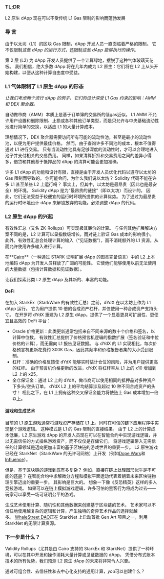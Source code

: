 ### TL;DR

L2 原生 dApp 现在可以不受传统 L1 Gas 限制的影响而蓬勃发展

### 导 言

由于以太坊（L1）的区块 Gas 限制，dApp 开发人员一直面临着严格的限制。 它不仅限制*这些 dApp 的运行方式*，还限制*这些 dApp 能够执行的操作*。

第 2 层 (L2) 为 dApp 开发人员提供了一个计算绿地，摆脱了这种气体玻璃天花板。 我们相信，绝大多数 dApp 将在几年内成为 L2 原生：它们将在 L2 上从头开始构建，以便从这种计算自由度中受益。

### L1 气体限制了 L1 原生 dApp 的形态

*让我们考虑两个流行 dApp 的例子，它们的设计深受 L1 Gas 约束的影响：AMM 和 DEX 聚合器。*

自动做市商（AMM）本质上是基于订单簿的交易所的低gas近似。 L1 AMM 不允许用户设置和删除限制、止损或各种其他订单类型，而是只允许与中央基础流动性池进行简单的交换，以适应 L1 的大量计算成本。

理想情况下，DEX 聚合器需要访问所有可能的流动性池，甚至是最小的流动性池，以便为用户提供最佳价格。 然而，由于查询许多不同池的成本，根本不值得通过 L1 进行交易。 只有当流动性池具有足够深度的流动性时，才可以合理地进入池子并支付相关的交易费用。 同样，如果清算折扣和交易费用之间的差异小得多，借贷和其他基于抵押品的 dApp 的清算可能会更加准确。

许多 L1 dApp 的功能和设计有限，直接是由于开发人员优化代码以遵守以太坊的 Gas 限制而导致的。 你可能会问，为什么我们说以太坊？ Solidity 代码不能在许多 L1 甚至某些 L2 上运行吗？ 事实上，但其中，以太坊是最昂贵（因此也是最安全）的环境。 Solidity dApp 是为“最昂贵的链接”（即以太坊）而设计的。 因此，它们无法受益于较便宜的运行时环境所提供的计算优势。 为了通过为最昂贵的运行时环境设计 dApp 来解锁放弃的功能，必须调整 dApp 的代码。

### L2 原生 dApp 的兴起

有效性汇总（又名 ZK-Rollups）可实现极其廉价的计算。 与任何其他扩展解决方案不同的是，L2 计算可以呈指数级增长，而对链上验证 Gas 成本的影响很小。 此外，有效性汇总会处理计算的输入（“见证数据”），而不消耗额外的 L1 资源，从而允许使用许多输入进行计算。

在**[Cairo](https://www.cairo-lang.org/)**（一种通过 STARK 证明扩展 dApp 的图灵完备语言）中的 L2 上本地编码 dApp 为开发人员释放了广阔的可能性。 它使他们能够使用以前无法使用的大量数据（包括计算数据和见证数据）。

让我们探索此类 L2 原生 dApp 及其新的、丰富的功能。

#### DeFi

在加入 StarkEx（StarkWare 的有效性汇总）之前，dYdX 在以太坊上作为 L1 dApp 运行。 它为用户提供 10 倍的合成资产杠杆，并仅使用一种合成资产支持头寸。 在开罗将 dYdX 重建为 L2 原生 dApp，提供了一个显着更具可扩展性、更便宜且高效的 DeFi 平台：

* Oracle 价格更新：此类更新通常包括来自不同来源的数十个价格和签名，以计算中位数。 有效性汇总提供了价格预言机逻辑的指数扩展（签名验证和中位价格的计算），而无需向 L1 报告见证数据。 与 dYdX 的 L1 实现相比，每次价格预言机更新花费约 300K Gas，因此其频率和价格报告者集的大小受到限制。
* 杠杆：准确的价格反馈使 dYdX 能够实时估计仓位的风险，并为用户提供更高的杠杆。 由于预言机价格更新的改进，dYdX 将杠杆率从 L1 上的 x10 增加到 L2 上的 x25。
* 全仓保证金：通过 L2 上的 dYdX，做市商可以使用相同的抵押品对多种资产下多头/空头订单。 dYdX L2 上的平均结算涉及超过 10 种不同合成资产的头寸！ 相比之下，在 L1 上拥有这种交叉保证金能力将使链上 Gas 成本增加一倍以上。

#### 游戏和生成艺术

目前的 L1 原生游戏通常将游戏资产存储在 L1 上，同时在可信的链下应用程序中实现整个游戏逻辑。 这种模式是 L1 的 Gas 限制的直接结果。 由于 L2 上的计算成本低廉，L2 原生游戏 dApp 的开发人员现在可以在智能合约中实现游戏逻辑，并以无需信任的方式操纵游戏资产，而不仅仅是存储它们。 将游戏逻辑带入无需信任的计算领域是迈向更加丰富的基于区块链的游戏世界的重要一步。 L2 原生游戏已经在 StarkNet（StarkWare 的无许可网络）上开发（例如[Dope Wars](https://github.com/dopedao/RYO)和[Influence](https://medium.com/influenceth/influence-to-launch-on-starknet-afd3c26ea25a)）。

但是，基于区块链的游戏到底有多复杂？ 例如，直接在链上处理图形似乎是不可能的[还是](https://twitter.com/guiltygyoza/status/1449637155001798657)？ 在智能合约中求解微分方程和模拟平面运动代表着朝着未来区块链物理引擎迈出的重要一步。 其影响是巨大的。 想象一下像《反恐精英》这样的多人竞技游戏。 如果可以在链上模拟游戏逻辑，许多可怕的黑客行为将成为过去——玩家可以享受一场可证明公平的游戏。

生成艺术使用计算、随机性和其他数据来创建基于区块链的艺术。 艺术家可以不信任地使用越复杂的逻辑和计算，产生独特的奇异艺术作品的选择就越多。 [WhaleStreet DAO](https://blog.whalestreet.xyz/whalestreet-dao-to-launch-gen-art-ecosystem-on-ethereum-with-starknet/)正在 StarkNet 上启动首批 Gen Art 项目之一，利用 StarkNet 的无限计算资源。

### 下一步是什么？

Validity Rollups（尤其是由 Cairo 支持的 StarkEx 和 StarkNet）提供了一种环境，可以在其中开发和操作消耗大量计算或见证数据的 dApp。 凭借分布式账本技术的所有优势，我们预测 L2 原生 dApp 的未来将非常令人兴奋。

通过可组合性、去信任性和去中心化支持的通用计算，*you*可以创建什么？